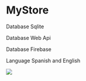 <H1>MyStore</H1>
<p>Database Sqlite</p>
<p>Database Web Api</p>
<p>Database Firebase</p>
<p>Language Spanish and English</p>
<Image src="https://raw.githubusercontent.com/theerudito/MyStore_MAUI/master/Resources/Images/portada.png"/>
